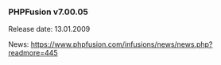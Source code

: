 ### PHPFusion v7.00.05
Release date: 13.01.2009

News: https://www.phpfusion.com/infusions/news/news.php?readmore=445
